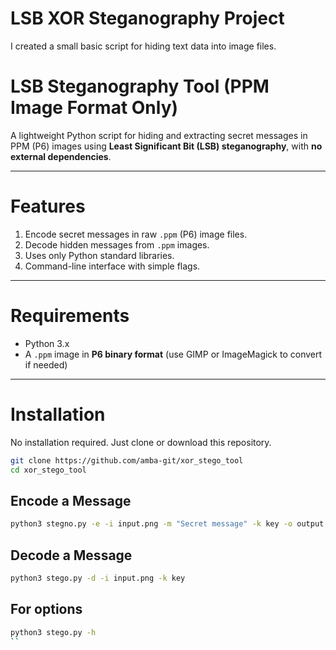 # LSB XOR Steganography Project

I created a small basic script for hiding text data into image files.
# LSB Steganography Tool (PPM Image Format Only)

A lightweight Python script for hiding and extracting secret messages in PPM (P6) images using **Least Significant Bit (LSB) steganography**, with **no external dependencies**.

---

# Features

 1. Encode secret messages in raw `.ppm` (P6) image files.
 2. Decode hidden messages from `.ppm` images.
 3. Uses only Python standard libraries.
 4. Command-line interface with simple flags.
    
---

# Requirements

- Python 3.x
- A `.ppm` image in **P6 binary format** (use GIMP or ImageMagick to convert if needed)

---

# Installation

No installation required. Just clone or download this repository.

```bash
git clone https://github.com/amba-git/xor_stego_tool
cd xor_stego_tool
```

## Encode a Message
```bash
python3 stegno.py -e -i input.png -m "Secret message" -k key -o output.png
```

## Decode a Message
```bash
python3 stego.py -d -i input.png -k key
```
## For options
```bash
python3 stego.py -h 
``
